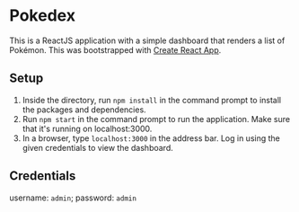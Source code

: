 # Pokedex

This is a ReactJS application with a simple dashboard that renders a list of Pokémon. This was bootstrapped with [Create React App](https://github.com/facebook/create-react-app).

## Setup

1. Inside the directory, run `npm install` in the command prompt to install the packages and dependencies.
2. Run `npm start` in the command prompt to run the application. Make sure that it's running on localhost:3000.
3. In a browser, type `localhost:3000` in the address bar. Log in using the given credentials to view the dashboard.

## Credentials

username: `admin`; password: `admin`

